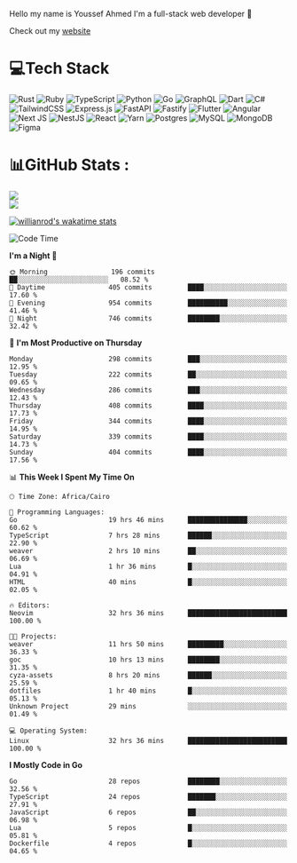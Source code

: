 Hello my name is Youssef Ahmed I'm a full-stack web developer 👋

Check out my [website](https://youssefahmed.vercel.app)
 
# 💻Tech Stack

![Rust](https://img.shields.io/badge/rust-%23000000.svg?style=for-the-badge&logo=rust&logoColor=white) ![Ruby](https://img.shields.io/badge/ruby-%23CC342D.svg?style=for-the-badge&logo=ruby&logoColor=white) ![TypeScript](https://img.shields.io/badge/typescript-%23007ACC.svg?style=for-the-badge&logo=typescript&logoColor=white) ![Python](https://img.shields.io/badge/python-3670A0?style=for-the-badge&logo=python&logoColor=ffdd54) ![Go](https://img.shields.io/badge/go-%2300ADD8.svg?style=for-the-badge&logo=go&logoColor=white) ![GraphQL](https://img.shields.io/badge/-GraphQL-E10098?style=for-the-badge&logo=graphql&logoColor=white) ![Dart](https://img.shields.io/badge/dart-%230175C2.svg?style=for-the-badge&logo=dart&logoColor=white) ![C#](https://img.shields.io/badge/c%23-%23239120.svg?style=for-the-badge&logo=c-sharp&logoColor=white) ![TailwindCSS](https://img.shields.io/badge/tailwindcss-%2338B2AC.svg?style=for-the-badge&logo=tailwind-css&logoColor=white) ![Express.js](https://img.shields.io/badge/express.js-%23404d59.svg?style=for-the-badge&logo=express&logoColor=%2361DAFB) ![FastAPI](https://img.shields.io/badge/FastAPI-005571?style=for-the-badge&logo=fastapi) ![Fastify](https://img.shields.io/badge/fastify-%23000000.svg?style=for-the-badge&logo=fastify&logoColor=white) ![Flutter](https://img.shields.io/badge/Flutter-%2302569B.svg?style=for-the-badge&logo=Flutter&logoColor=white) ![Angular](https://img.shields.io/badge/angular-%23DD0031.svg?style=for-the-badge&logo=angular&logoColor=white) ![Next JS](https://img.shields.io/badge/Next-black?style=for-the-badge&logo=next.js&logoColor=white) ![NestJS](https://img.shields.io/badge/nestjs-%23E0234E.svg?style=for-the-badge&logo=nestjs&logoColor=white) ![React](https://img.shields.io/badge/react-%2320232a.svg?style=for-the-badge&logo=react&logoColor=%2361DAFB) ![Yarn](https://img.shields.io/badge/yarn-%232C8EBB.svg?style=for-the-badge&logo=yarn&logoColor=white) ![Postgres](https://img.shields.io/badge/postgres-%23316192.svg?style=for-the-badge&logo=postgresql&logoColor=white) ![MySQL](https://img.shields.io/badge/mysql-%2300f.svg?style=for-the-badge&logo=mysql&logoColor=white) ![MongoDB](https://img.shields.io/badge/MongoDB-%234ea94b.svg?style=for-the-badge&logo=mongodb&logoColor=white)     ![Figma](https://img.shields.io/badge/figma-%23F24E1E.svg?style=for-the-badge&logo=figma&logoColor=white)

# 📊GitHub Stats :

![](https://github-readme-stats.vercel.app/api?username=joetifa2003&theme=tokyonight&hide_border=false&include_all_commits=false&count_private=false)<br/>
![](https://github-readme-streak-stats.herokuapp.com/?user=joetifa2003&theme=tokyonight&hide_border=false)<br/>

[![willianrod's wakatime stats](https://github-readme-stats.vercel.app/api/wakatime?username=joetifa2003&layout=compact)](https://github.com/anuraghazra/github-readme-stats)
<!--START_SECTION:waka-->
![Code Time](http://img.shields.io/badge/Code%20Time-3%2C966%20hrs%2057%20mins-blue)

**I'm a Night 🦉** 

```text
🌞 Morning                196 commits         ██░░░░░░░░░░░░░░░░░░░░░░░   08.52 % 
🌆 Daytime                405 commits         ████░░░░░░░░░░░░░░░░░░░░░   17.60 % 
🌃 Evening                954 commits         ██████████░░░░░░░░░░░░░░░   41.46 % 
🌙 Night                  746 commits         ████████░░░░░░░░░░░░░░░░░   32.42 % 
```
📅 **I'm Most Productive on Thursday** 

```text
Monday                   298 commits         ███░░░░░░░░░░░░░░░░░░░░░░   12.95 % 
Tuesday                  222 commits         ██░░░░░░░░░░░░░░░░░░░░░░░   09.65 % 
Wednesday                286 commits         ███░░░░░░░░░░░░░░░░░░░░░░   12.43 % 
Thursday                 408 commits         ████░░░░░░░░░░░░░░░░░░░░░   17.73 % 
Friday                   344 commits         ████░░░░░░░░░░░░░░░░░░░░░   14.95 % 
Saturday                 339 commits         ████░░░░░░░░░░░░░░░░░░░░░   14.73 % 
Sunday                   404 commits         ████░░░░░░░░░░░░░░░░░░░░░   17.56 % 
```


📊 **This Week I Spent My Time On** 

```text
🕑︎ Time Zone: Africa/Cairo

💬 Programming Languages: 
Go                       19 hrs 46 mins      ███████████████░░░░░░░░░░   60.62 % 
TypeScript               7 hrs 28 mins       ██████░░░░░░░░░░░░░░░░░░░   22.90 % 
weaver                   2 hrs 10 mins       ██░░░░░░░░░░░░░░░░░░░░░░░   06.69 % 
Lua                      1 hr 36 mins        █░░░░░░░░░░░░░░░░░░░░░░░░   04.91 % 
HTML                     40 mins             █░░░░░░░░░░░░░░░░░░░░░░░░   02.05 % 

🔥 Editors: 
Neovim                   32 hrs 36 mins      █████████████████████████   100.00 % 

🐱‍💻 Projects: 
weaver                   11 hrs 50 mins      █████████░░░░░░░░░░░░░░░░   36.33 % 
goc                      10 hrs 13 mins      ████████░░░░░░░░░░░░░░░░░   31.35 % 
cyza-assets              8 hrs 20 mins       ██████░░░░░░░░░░░░░░░░░░░   25.59 % 
dotfiles                 1 hr 40 mins        █░░░░░░░░░░░░░░░░░░░░░░░░   05.13 % 
Unknown Project          29 mins             ░░░░░░░░░░░░░░░░░░░░░░░░░   01.49 % 

💻 Operating System: 
Linux                    32 hrs 36 mins      █████████████████████████   100.00 % 
```

**I Mostly Code in Go** 

```text
Go                       28 repos            ████████░░░░░░░░░░░░░░░░░   32.56 % 
TypeScript               24 repos            ███████░░░░░░░░░░░░░░░░░░   27.91 % 
JavaScript               6 repos             ██░░░░░░░░░░░░░░░░░░░░░░░   06.98 % 
Lua                      5 repos             █░░░░░░░░░░░░░░░░░░░░░░░░   05.81 % 
Dockerfile               4 repos             █░░░░░░░░░░░░░░░░░░░░░░░░   04.65 % 
```




<!--END_SECTION:waka-->
